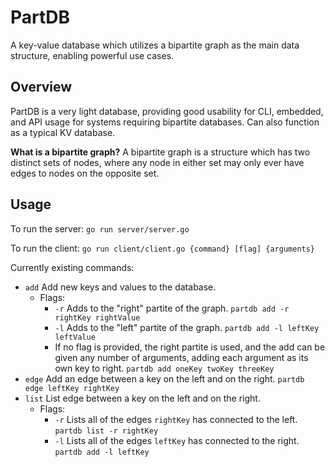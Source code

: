 # PartDB

A key-value database which utilizes a bipartite graph as the main data structure, enabling powerful use cases.

## Overview

PartDB is a very light database, providing good usability for CLI, embedded, and API usage for systems requiring bipartite databases. Can also function as a typical KV database.

**What is a bipartite graph?**
A bipartite graph is a structure which has two distinct sets of nodes, where any node in either set may only ever have edges to nodes on the opposite set.

## Usage

To run the server: `go run server/server.go`

To run the client: `go run client/client.go {command} [flag] {arguments}`

Currently existing commands:
- `add` Add new keys and values to the database.
  - Flags:
    - `-r` Adds to the "right" partite of the graph.
	`partdb add -r rightKey rightValue`
    - `-l` Adds to the "left" partite of the graph.
	`partdb add -l leftKey leftValue`
    - If no flag is provided, the right partite is used, and the add can be given any number of arguments, adding each argument as its own key to right.
	`partdb add oneKey twoKey threeKey`
- `edge` Add an edge between a key on the left and on the right.
	`partdb edge leftKey rightKey`
- `list` List edge between a key on the left and on the right.
  - Flags:
    - `-r` Lists all of the edges `rightKey` has connected to the left.
	`partdb list -r rightKey`
    - `-l` Lists all of the edges `leftKey` has connected to the right.
	`partdb add -l leftKey`


